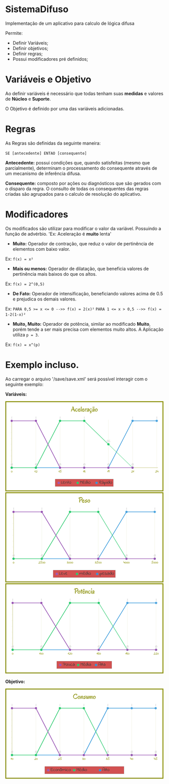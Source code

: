 # SistemaDifuso

Implementação de um aplicativo para calculo de lógica difusa

Permite:

* Definir Variáveis;
* Definir objetivos;
* Definir regras;
* Possui modificadores pré definidos;


# Variáveis e Objetivo

Ao definir variáveis é necessário que todas tenham suas **medidas** e valores de **Núcleo** e **Suporte**.

O Objetivo é definido por uma das variáveis adicionadas.

# Regras

As Regras são definidas da seguinte maneira:

`SE [antecedente] ENTAO [consequente]`

**Antecedente:** possui condições que, quando satisfeitas (mesmo que parcialmente), determinam o processamento do consequente através de um mecanismo de inferência difusa.

**Consequente:** composto por ações ou diagnósticos que são gerados com o disparo da regra. O consulto de todas os consequentes das regras criadas são agrupados para o calculo de resolução do aplicativo.

# Modificadores

Os modificados são utilizar para modificar o valor da variável. Possuindo a função de advérbio. 'Ex: Aceleração é **muito** lenta'

* **Muito:** Operador de contração, que reduz o valor de pertinência de elementos com baixo valor.

Ex: `f(x) = x²`

* **Mais ou menos:** Operador de dilatação, que beneficia valores de pertinência mais baixos do que os altos.

Ex: `f(x) = 2^(0,5)`

* **De Fato:** Operador de intensificação, beneficiando valores acima de 0.5 e prejudica os demais valores.

Ex: 
`PARA 0,5 >= x <= 0 -->> f(x) = 2(x)²`
`PARA 1 <= x > 0,5 -->> f(x) = 1-2(1-x)²`

* **Muito, Muito:** Operador de potência, similar ao modificado **Muito**, porém tende a ser mais precisa com elementos muito altos. A Aplicação utiliza `p = 3`.

Ex: `f(x) = x^(p)`

# Exemplo incluso.

Ao carregar o arquivo '/save/save.xml' será possível interagir com o seguinte exemplo:

**Variáveis:**

![](https://github.com/samuelgenio/SistemaDifuso/blob/master/save/aceleracao.png)
![](https://github.com/samuelgenio/SistemaDifuso/blob/master/save/peso.png)
![](https://github.com/samuelgenio/SistemaDifuso/blob/master/save/potencia.png)

**Objetivo:**

![](https://github.com/samuelgenio/SistemaDifuso/blob/master/save/consumo.png)
